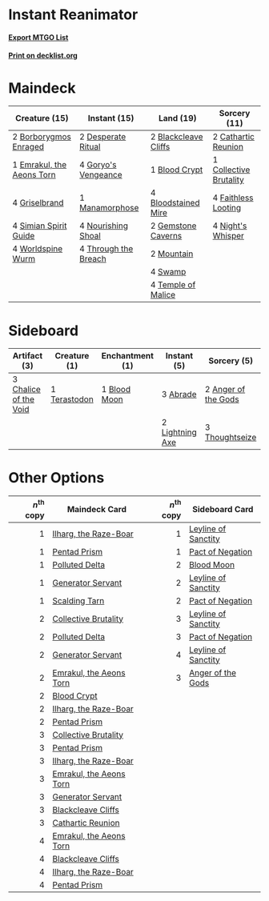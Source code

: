 # Instant Reanimator

#### [Export MTGO List](../collection/Instant%20Reanimator/Instant%20Reanimator.txt)
#### [Print on decklist.org](http://decklist.org/?deckmain=2%09Blackcleave%20Cliffs%0A1%09Blood%20Crypt%0A4%09Bloodstained%20Mire%0A2%09Borborygmos%20Enraged%0A2%09Cathartic%20Reunion%0A1%09Collective%20Brutality%0A2%09Desperate%20Ritual%0A1%09Emrakul,%20the%20Aeons%20Torn%0A4%09Faithless%20Looting%0A2%09Gemstone%20Caverns%0A4%09Goryo's%20Vengeance%0A4%09Griselbrand%0A1%09Manamorphose%0A2%09Mountain%0A4%09Night's%20Whisper%0A4%09Nourishing%20Shoal%0A4%09Simian%20Spirit%20Guide%0A4%09Swamp%0A4%09Temple%20of%20Malice%0A4%09Through%20the%20Breach%0A4%09Worldspine%20Wurm&deckside=3%09Abrade%0A2%09Anger%20of%20the%20Gods%0A1%09Blood%20Moon%0A3%09Chalice%20of%20the%20Void%0A2%09Lightning%20Axe%0A1%09Terastodon%0A3%09Thoughtseize)
# Maindeck

|                                           Creature (15)                                            |                                         Instant (15)                                         |                                           Land (19)                                           |                                          Sorcery (11)                                           |
|----------------------------------------------------------------------------------------------------|----------------------------------------------------------------------------------------------|-----------------------------------------------------------------------------------------------|-------------------------------------------------------------------------------------------------|
|2 [Borborygmos Enraged](http://gatherer.wizards.com/Pages/Card/Details.aspx?multiverseid=366283)    |2 [Desperate Ritual](http://gatherer.wizards.com/Pages/Card/Details.aspx?multiverseid=80275)  |2 [Blackcleave Cliffs](http://gatherer.wizards.com/Pages/Card/Details.aspx?multiverseid=209401)|2 [Cathartic Reunion](http://gatherer.wizards.com/Pages/Card/Details.aspx?multiverseid=417682)   |
|1 [Emrakul, the Aeons Torn](http://gatherer.wizards.com/Pages/Card/Details.aspx?multiverseid=397905)|4 [Goryo's Vengeance](http://gatherer.wizards.com/Pages/Card/Details.aspx?multiverseid=74475) |1 [Blood Crypt](http://gatherer.wizards.com/Pages/Card/Details.aspx?multiverseid=97102)        |1 [Collective Brutality](http://gatherer.wizards.com/Pages/Card/Details.aspx?multiverseid=414380)|
|4 [Griselbrand](http://gatherer.wizards.com/Pages/Card/Details.aspx?multiverseid=239995)            |1 [Manamorphose](http://gatherer.wizards.com/Pages/Card/Details.aspx?multiverseid=370568)     |4 [Bloodstained Mire](http://gatherer.wizards.com/Pages/Card/Details.aspx?multiverseid=405094) |4 [Faithless Looting](http://gatherer.wizards.com/Pages/Card/Details.aspx?multiverseid=389512)   |
|4 [Simian Spirit Guide](http://gatherer.wizards.com/Pages/Card/Details.aspx?multiverseid=442137)    |4 [Nourishing Shoal](http://gatherer.wizards.com/Pages/Card/Details.aspx?multiverseid=74100)  |2 [Gemstone Caverns](http://gatherer.wizards.com/Pages/Card/Details.aspx?multiverseid=122094)  |4 [Night's Whisper](http://gatherer.wizards.com/Pages/Card/Details.aspx?multiverseid=51178)      |
|4 [Worldspine Wurm](http://gatherer.wizards.com/Pages/Card/Details.aspx?multiverseid=253575)        |4 [Through the Breach](http://gatherer.wizards.com/Pages/Card/Details.aspx?multiverseid=80250)|2 [Mountain](http://gatherer.wizards.com/Pages/Card/Details.aspx?multiverseid=439859)          |                                                                                                 |
|                                                                                                    |                                                                                              |4 [Swamp](http://gatherer.wizards.com/Pages/Card/Details.aspx?multiverseid=439858)             |                                                                                                 |
|                                                                                                    |                                                                                              |4 [Temple of Malice](http://gatherer.wizards.com/Pages/Card/Details.aspx?multiverseid=378536)  |                                                                                                 |


# Sideboard

|                                          Artifact (3)                                          |                                     Creature (1)                                      |                                   Enchantment (1)                                    |                                       Instant (5)                                        |                                         Sorcery (5)                                          |
|------------------------------------------------------------------------------------------------|---------------------------------------------------------------------------------------|--------------------------------------------------------------------------------------|------------------------------------------------------------------------------------------|----------------------------------------------------------------------------------------------|
|3 [Chalice of the Void](http://gatherer.wizards.com/Pages/Card/Details.aspx?multiverseid=442211)|1 [Terastodon](http://gatherer.wizards.com/Pages/Card/Details.aspx?multiverseid=389715)|1 [Blood Moon](http://gatherer.wizards.com/Pages/Card/Details.aspx?multiverseid=45386)|3 [Abrade](http://gatherer.wizards.com/Pages/Card/Details.aspx?multiverseid=430772)       |2 [Anger of the Gods](http://gatherer.wizards.com/Pages/Card/Details.aspx?multiverseid=438682)|
|                                                                                                |                                                                                       |                                                                                      |2 [Lightning Axe](http://gatherer.wizards.com/Pages/Card/Details.aspx?multiverseid=409925)|3 [Thoughtseize](http://gatherer.wizards.com/Pages/Card/Details.aspx?multiverseid=438676)     |


# Other Options

|*n*<sup>th</sup> copy|                                          Maindeck Card                                           |*n*<sup>th</sup> copy|                                        Sideboard Card                                        |
|--------------------:|--------------------------------------------------------------------------------------------------|--------------------:|----------------------------------------------------------------------------------------------|
|                    1|[Ilharg, the Raze-Boar](http://gatherer.wizards.com/Pages/Card/Details.aspx?multiverseid=461060)  |                    1|[Leyline of Sanctity](http://gatherer.wizards.com/Pages/Card/Details.aspx?multiverseid=204993)|
|                    1|[Pentad Prism](http://gatherer.wizards.com/Pages/Card/Details.aspx?multiverseid=72860)            |                    1|[Pact of Negation](http://gatherer.wizards.com/Pages/Card/Details.aspx?multiverseid=442057)   |
|                    1|[Polluted Delta](http://gatherer.wizards.com/Pages/Card/Details.aspx?multiverseid=405104)         |                    2|[Blood Moon](http://gatherer.wizards.com/Pages/Card/Details.aspx?multiverseid=45386)          |
|                    1|[Generator Servant](http://gatherer.wizards.com/Pages/Card/Details.aspx?multiverseid=383254)      |                    2|[Leyline of Sanctity](http://gatherer.wizards.com/Pages/Card/Details.aspx?multiverseid=204993)|
|                    1|[Scalding Tarn](http://gatherer.wizards.com/Pages/Card/Details.aspx?multiverseid=405107)          |                    2|[Pact of Negation](http://gatherer.wizards.com/Pages/Card/Details.aspx?multiverseid=442057)   |
|                    2|[Collective Brutality](http://gatherer.wizards.com/Pages/Card/Details.aspx?multiverseid=414380)   |                    3|[Leyline of Sanctity](http://gatherer.wizards.com/Pages/Card/Details.aspx?multiverseid=204993)|
|                    2|[Polluted Delta](http://gatherer.wizards.com/Pages/Card/Details.aspx?multiverseid=405104)         |                    3|[Pact of Negation](http://gatherer.wizards.com/Pages/Card/Details.aspx?multiverseid=442057)   |
|                    2|[Generator Servant](http://gatherer.wizards.com/Pages/Card/Details.aspx?multiverseid=383254)      |                    4|[Leyline of Sanctity](http://gatherer.wizards.com/Pages/Card/Details.aspx?multiverseid=204993)|
|                    2|[Emrakul, the Aeons Torn](http://gatherer.wizards.com/Pages/Card/Details.aspx?multiverseid=397905)|                    3|[Anger of the Gods](http://gatherer.wizards.com/Pages/Card/Details.aspx?multiverseid=438682)  |
|                    2|[Blood Crypt](http://gatherer.wizards.com/Pages/Card/Details.aspx?multiverseid=97102)             |                     |                                                                                              |
|                    2|[Ilharg, the Raze-Boar](http://gatherer.wizards.com/Pages/Card/Details.aspx?multiverseid=461060)  |                     |                                                                                              |
|                    2|[Pentad Prism](http://gatherer.wizards.com/Pages/Card/Details.aspx?multiverseid=72860)            |                     |                                                                                              |
|                    3|[Collective Brutality](http://gatherer.wizards.com/Pages/Card/Details.aspx?multiverseid=414380)   |                     |                                                                                              |
|                    3|[Pentad Prism](http://gatherer.wizards.com/Pages/Card/Details.aspx?multiverseid=72860)            |                     |                                                                                              |
|                    3|[Ilharg, the Raze-Boar](http://gatherer.wizards.com/Pages/Card/Details.aspx?multiverseid=461060)  |                     |                                                                                              |
|                    3|[Emrakul, the Aeons Torn](http://gatherer.wizards.com/Pages/Card/Details.aspx?multiverseid=397905)|                     |                                                                                              |
|                    3|[Generator Servant](http://gatherer.wizards.com/Pages/Card/Details.aspx?multiverseid=383254)      |                     |                                                                                              |
|                    3|[Blackcleave Cliffs](http://gatherer.wizards.com/Pages/Card/Details.aspx?multiverseid=209401)     |                     |                                                                                              |
|                    3|[Cathartic Reunion](http://gatherer.wizards.com/Pages/Card/Details.aspx?multiverseid=417682)      |                     |                                                                                              |
|                    4|[Emrakul, the Aeons Torn](http://gatherer.wizards.com/Pages/Card/Details.aspx?multiverseid=397905)|                     |                                                                                              |
|                    4|[Blackcleave Cliffs](http://gatherer.wizards.com/Pages/Card/Details.aspx?multiverseid=209401)     |                     |                                                                                              |
|                    4|[Ilharg, the Raze-Boar](http://gatherer.wizards.com/Pages/Card/Details.aspx?multiverseid=461060)  |                     |                                                                                              |
|                    4|[Pentad Prism](http://gatherer.wizards.com/Pages/Card/Details.aspx?multiverseid=72860)            |                     |                                                                                              |

